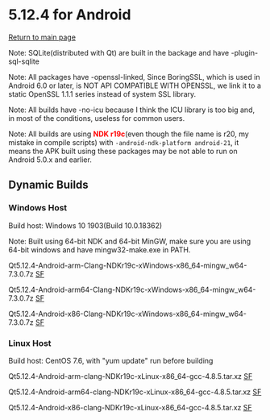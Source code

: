 # 5.12.4 for Android

[Return to main page](index.md)

Note: SQLite(distributed with Qt) are built in the backage and have -plugin-sql-sqlite

Note: All packages have -openssl-linked, Since BoringSSL, which is used in Android 6.0 or later, is NOT API COMPATIBLE WITH OPENSSL, we link it to a static OpenSSL 1.1.1 series instead of system SSL library. 

Note: All builds have -no-icu because I think the ICU library is too big and, in most of the conditions, useless for common users.

Note: All builds are using <font color=red>__NDK r19c__</font>(even though the file name is r20, my mistake in compile scripts) with `-android-ndk-platform android-21`, it means the APK built using these packages may be not able to run on Android 5.0.x and earlier.

## Dynamic Builds

### Windows Host

Build host: Windows 10 1903(Build 10.0.18362)

Note: Built using 64-bit NDK and 64-bit MinGW, make sure you are using 64-bit windows and have mingw32-make.exe in PATH.

Qt5.12.4-Android-arm-Clang-NDKr19c-xWindows-x86_64-mingw_w64-7.3.0.7z [SF](https://sourceforge.net/projects/fsu0413-qtbuilds/files/Qt5.12/Android/Windows-x86_64-hosted/Qt5.12.4-Android-arm-Clang-NDKr20-XWindows-x86_64-MinGW7.3.0-20190708.7z/download)

Qt5.12.4-Android-arm64-Clang-NDKr19c-xWindows-x86_64-mingw_w64-7.3.0.7z [SF](https://sourceforge.net/projects/fsu0413-qtbuilds/files/Qt5.12/Android/Windows-x86_64-hosted/Qt5.12.4-Android-arm64-Clang-NDKr20-XWindows-x86_64-MinGW7.3.0-20190708.7z/download)

Qt5.12.4-Android-x86-Clang-NDKr19c-xWindows-x86_64-mingw_w64-7.3.0.7z [SF](https://sourceforge.net/projects/fsu0413-qtbuilds/files/Qt5.12/Android/Windows-x86_64-hosted/Qt5.12.4-Android-x86-Clang-NDKr20-XWindows-x86_64-MinGW7.3.0-20190708.7z/download)

### Linux Host

Build host: CentOS 7.6, with "yum update" run before building

Qt5.12.4-Android-arm-clang-NDKr19c-xLinux-x86_64-gcc-4.8.5.tar.xz [SF](https://sourceforge.net/projects/fsu0413-qtbuilds/files/Qt5.12/Android/Linux-x86_64-hosted/Qt5.12.4-Android-arm-Clang-NDKr20-xLinux-x86_64-gcc4.8.5-20190707.tar.xz/download)

Qt5.12.4-Android-arm64-clang-NDKr19c-xLinux-x86_64-gcc-4.8.5.tar.xz [SF](https://sourceforge.net/projects/fsu0413-qtbuilds/files/Qt5.12/Android/Linux-x86_64-hosted/Qt5.12.4-Android-arm64-Clang-NDKr20-xLinux-x86_64-gcc4.8.5-20190707.tar.xz/download)

Qt5.12.4-Android-x86-clang-NDKr19c-xLinux-x86_64-gcc-4.8.5.tar.xz [SF](https://sourceforge.net/projects/fsu0413-qtbuilds/files/Qt5.12/Android/Linux-x86_64-hosted/Qt5.12.4-Android-x86-Clang-NDKr20-xLinux-x86_64-gcc4.8.5-20190707.tar.xz/download)
